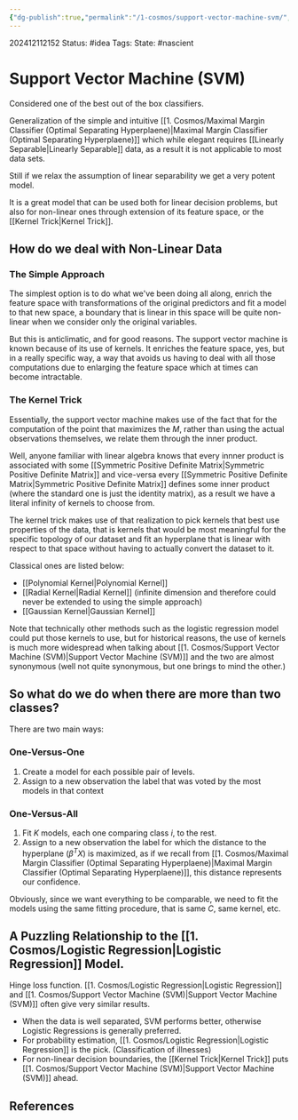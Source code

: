 ```yaml
---
{"dg-publish":true,"permalink":"/1-cosmos/support-vector-machine-svm/","created":"2024-12-11T21:52:49.459-05:00","updated":"2024-12-11T23:50:09.704-05:00"}
---
```


202412112152
Status: #idea
Tags: 
State: #nascient
# Support Vector Machine (SVM)

Considered one of the best out of the box classifiers.

Generalization of the simple and intuitive [[1. Cosmos/Maximal Margin Classifier (Optimal Separating Hyperplaene)\|Maximal Margin Classifier (Optimal Separating Hyperplaene)]] which while elegant requires [[Linearly Separable\|Linearly Separable]] data, as a result it is not applicable to most data sets.

Still if we relax the assumption of linear separability we get a very potent model.

It is a great model that can be used both for linear decision problems, but also for non-linear ones through extension of its feature space, or the [[Kernel Trick\|Kernel Trick]].

## How do we deal with Non-Linear Data

### The Simple Approach
The simplest option is to do what we've been doing all along, enrich the feature space with transformations of the original predictors and fit a model to that new space, a boundary that is linear in this space will be quite non-linear when we consider only the original variables.

But this is anticlimatic, and for good reasons. The support vector machine is known because of its use of kernels. It enriches the feature space, yes, but in a really specific way, a way that avoids us having to deal with all those computations due to enlarging the feature space which at times can become intractable.
### The Kernel Trick
Essentially, the support vector machine makes use of the fact that for the computation of the point that maximizes the $M$, rather than using the actual observations themselves, we relate them through the inner product.

Well, anyone familiar with linear algebra knows that every innner product is associated with some [[Symmetric Positive Definite Matrix\|Symmetric Positive Definite Matrix]] and vice-versa every [[Symmetric Positive Definite Matrix\|Symmetric Positive Definite Matrix]] defines some inner product (where the standard one is just the identity matrix), as a result we have a literal infinity of kernels to choose from.

The kernel trick makes use of that realization to pick kernels that best use properties of the data, that is kernels that would be most meaningful for the specific topology of our dataset and fit an hyperplane that is linear with respect to that space without having to actually convert the dataset to it.

Classical ones are listed below:
- [[Polynomial Kernel\|Polynomial Kernel]]
- [[Radial Kernel\|Radial Kernel]] (infinite dimension and therefore could never be extended to using the simple approach)
- [[Gaussian Kernel\|Gaussian Kernel]]

Note that technically other methods such as the logistic regression model could put those kernels to use, but for historical reasons, the use of kernels is much more widespread when talking about [[1. Cosmos/Support Vector Machine (SVM)\|Support Vector Machine (SVM)]] and the two are almost synonymous (well not quite synonymous, but one brings to mind the other.)

## So what do we do when there are more than two classes?
There are two main ways:
### One-Versus-One
1. Create a model for each possible pair of levels.
2. Assign to a new observation the label that was voted by the most models in that context

### One-Versus-All
1. Fit $K$ models, each one comparing class $i$, to the rest.
2. Assign to a new observation the label for which the distance to the hyperplane ($\beta^TX$) is maximized, as if we recall from [[1. Cosmos/Maximal Margin Classifier (Optimal Separating Hyperplaene)\|Maximal Margin Classifier (Optimal Separating Hyperplaene)]], this distance represents our confidence.

Obviously, since we want everything to be comparable, we need to fit the models using the same fitting procedure, that is same $C$, same kernel, etc.

## A Puzzling Relationship to the [[1. Cosmos/Logistic Regression\|Logistic Regression]] Model.
Hinge loss function. 
[[1. Cosmos/Logistic Regression\|Logistic Regression]] and [[1. Cosmos/Support Vector Machine (SVM)\|Support Vector Machine (SVM)]] often give very similar results.

- When the data is well separated, SVM performs better, otherwise Logistic Regressions is generally preferred.
- For probability estimation, [[1. Cosmos/Logistic Regression\|Logistic Regression]] is the pick. (Classification of illnesses)
- For non-linear decision boundaries, the [[Kernel Trick\|Kernel Trick]] puts [[1. Cosmos/Support Vector Machine (SVM)\|Support Vector Machine (SVM)]] ahead.
## References
